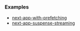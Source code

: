 ### Examples

-  [next-app-with-prefetching](https://github.com/mgomesdev/tanstack-query-react-query/tree/main/src/app/next-app-with-prefetching)
-  [next-app-suspense-streaming](https://github.com/mgomesdev/tanstack-query-react-query/tree/main/__tests__/next-app-suspense-streaming)
